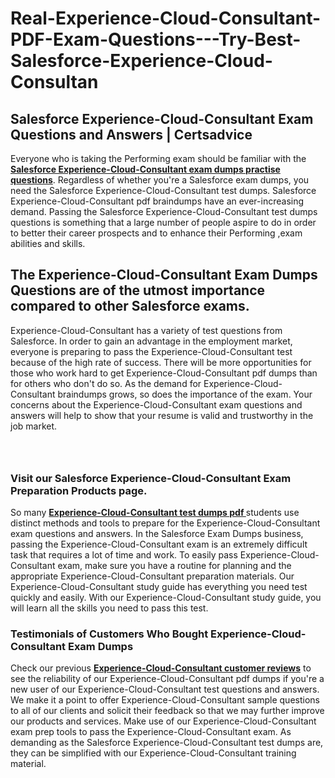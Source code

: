 # Real-Experience-Cloud-Consultant-PDF-Exam-Questions---Try-Best-Salesforce-Experience-Cloud-Consultan
<h2><strong>Salesforce Experience-Cloud-Consultant Exam Questions and Answers | Certsadvice</strong></h2> <p>Everyone who is taking the Performing exam should be familiar with the <a href="http://www.certsadvice.com/salesforce/experience-cloud-consultant-practice-questions"><strong>Salesforce Experience-Cloud-Consultant exam dumps practise questions</strong></a>. Regardless of whether you&#39;re a Salesforce exam dumps, you need the Salesforce Experience-Cloud-Consultant test dumps. Salesforce Experience-Cloud-Consultant pdf braindumps have an ever-increasing demand. Passing the Salesforce Experience-Cloud-Consultant test dumps questions is something that a large number of people aspire to do in order to better their career prospects and to enhance their Performing ,exam abilities and skills.</p> <h2><strong>The Experience-Cloud-Consultant Exam Dumps Questions are of the utmost importance compared to other Salesforce exams.</strong></h2> <p>Experience-Cloud-Consultant has a variety of test questions from Salesforce. In order to gain an advantage in the employment market, everyone is preparing to pass the Experience-Cloud-Consultant test because of the high rate of success. There will be more opportunities for those who work hard to get Experience-Cloud-Consultant pdf dumps than for others who don&#39;t do so. As the demand for Experience-Cloud-Consultant braindumps grows, so does the importance of the exam. Your concerns about the Experience-Cloud-Consultant exam questions and answers will help to show that your resume is valid and trustworthy in the job market.</p> <p><a href="http://www.certsadvice.com/salesforce/experience-cloud-consultant-practice-questions" style="display: block; padding: 1em 0; text-align: center; "><img alt="" src="https://1.bp.blogspot.com/-RUOr8Wn-CRk/YUYAxC8kcHI/AAAAAAAAAnw/F7BbdI3tw8QDj5z8iX0vQAioQzKiUxduwCLcBGAsYHQ/s0/unnamed.jpg" /></a></p> <h3><strong>Visit our Salesforce Experience-Cloud-Consultant Exam Preparation Products page.</strong></h3> <p>So many <a href="http://www.certsadvice.com/salesforce/experience-cloud-consultant-practice-questions"><strong>Experience-Cloud-Consultant test dumps pdf </strong></a>students use distinct methods and tools to prepare for the Experience-Cloud-Consultant exam questions and answers. In the Salesforce Exam Dumps business, passing the Experience-Cloud-Consultant exam is an extremely difficult task that requires a lot of time and work. To easily pass Experience-Cloud-Consultant exam, make sure you have a routine for planning and the appropriate Experience-Cloud-Consultant preparation materials. Our Experience-Cloud-Consultant study guide has everything you need test quickly and easily. With our Experience-Cloud-Consultant study guide, you will learn all the skills you need to pass this test.</p> <h3><strong>Testimonials of Customers Who Bought Experience-Cloud-Consultant Exam Dumps</strong></h3> <p>Check our previous <a href="http://www.certsadvice.com/salesforce/experience-cloud-consultant-practice-questions"><strong>Experience-Cloud-Consultant customer reviews</strong></a> to see the reliability of our Experience-Cloud-Consultant pdf dumps if you&#39;re a new user of our Experience-Cloud-Consultant test questions and answers. We make it a point to offer Experience-Cloud-Consultant sample questions to all of our clients and solicit their feedback so that we may further improve our products and services. Make use of our Experience-Cloud-Consultant exam prep tools to pass the Experience-Cloud-Consultant exam. As demanding as the Salesforce Experience-Cloud-Consultant test dumps are, they can be simplified with our Experience-Cloud-Consultant training material.</p>
